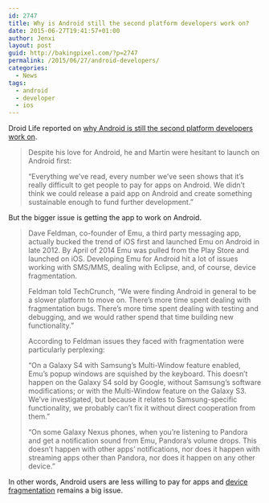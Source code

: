```yaml
---
id: 2747
title: Why is Android still the second platform developers work on?
date: 2015-06-27T19:41:57+01:00
author: Jenxi
layout: post
guid: http://bakingpixel.com/?p=2747
permalink: /2015/06/27/android-developers/
categories:
  - News
tags:
  - android
  - developer
  - ios
---
```

Droid Life reported on [why Android is still the second platform developers work on](http://www.droid-life.com/2015/06/24/why-is-android-still-the-second-platform-developers-work-on/).

> Despite his love for Android, he and Martin were hesitant to launch on Android first:
> 
> “Everything we’ve read, every number we’ve seen shows that it’s really difficult to get people to pay for apps on Android. We didn’t think we could release a paid app on Android and create something sustainable enough to fund further development.” 

But the bigger issue is getting the app to work on Android.

> Dave Feldman, co-founder of Emu, a third party messaging app, actually bucked the trend of iOS first and launched Emu on Android in late 2012. By April of 2014 Emu was pulled from the Play Store and launched on iOS. Developing Emu for Android hit a lot of issues working with SMS/MMS, dealing with Eclipse, and, of course, device fragmentation.
> 
> Feldman told TechCrunch, “We were finding Android in general to be a slower platform to move on. There’s more time spent dealing with fragmentation bugs. There’s more time spent dealing with testing and debugging, and we would rather spend that time building new functionality.”
> 
> According to Feldman issues they faced with fragmentation were particularly perplexing:
> 
> “On a Galaxy S4 with Samsung’s Multi-Window feature enabled, Emu’s popup windows are squished by the keyboard. This doesn’t happen on the Galaxy S4 sold by Google, without Samsung’s software modifications; or with the Multi-Window feature on the Galaxy S3. We’ve investigated, but because it relates to Samsung-specific functionality, we probably can’t fix it without direct cooperation from them.”
> 
> “On some Galaxy Nexus phones, when you’re listening to Pandora and get a notification sound from Emu, Pandora’s volume drops. This doesn’t happen with other apps’ notifications, nor does it happen with streaming apps other than Pandora, nor does it happen on any other device.” 

In other words, Android users are less willing to pay for apps and [device fragmentation](http://bakingpixel.com/2013/11/camera-awesome-android/) remains a big issue.